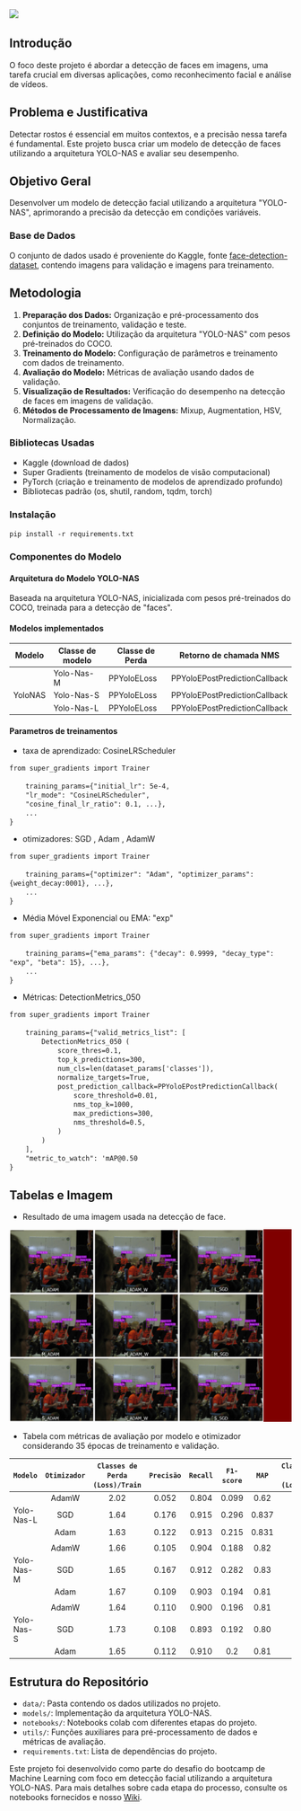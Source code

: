 <img src="/assets/capa.png">

## Introdução
O foco deste projeto é abordar a detecção de faces em imagens, uma tarefa crucial em diversas aplicações, como reconhecimento facial e análise de vídeos.

## Problema e Justificativa
Detectar rostos é essencial em muitos contextos, e a precisão nessa tarefa é fundamental. Este projeto busca criar um modelo de detecção de faces utilizando a arquitetura YOLO-NAS e avaliar seu desempenho.

## Objetivo Geral
Desenvolver um modelo de detecção facial utilizando a arquitetura "YOLO-NAS", aprimorando a precisão da detecção em condições variáveis.

### Base de Dados
O conjunto de dados usado é proveniente do Kaggle, fonte [face-detection-dataset](<https://www.kaggle.com/datasets/fareselmenshawii/face-detection-dataset>), contendo imagens para validação e imagens para treinamento. 

## Metodologia
1. **Preparação dos Dados:** Organização e pré-processamento dos conjuntos de treinamento, validação e teste.
2. **Definição do Modelo:** Utilização da arquitetura "YOLO-NAS" com pesos pré-treinados do COCO.
3. **Treinamento do Modelo:** Configuração de parâmetros e treinamento com dados de treinamento.
4. **Avaliação do Modelo:** Métricas de avaliação usando dados de validação.
5. **Visualização de Resultados:** Verificação do desempenho na detecção de faces em imagens de validação.
6. **Métodos de Processamento de Imagens:** Mixup, Augmentation, HSV, Normalização.

### Bibliotecas Usadas
- Kaggle (download de dados)
- Super Gradients (treinamento de modelos de visão computacional)
- PyTorch (criação e treinamento de modelos de aprendizado profundo)
- Bibliotecas padrão (os, shutil, random, tqdm, torch)

### Instalação

````
pip install -r requirements.txt
````

### Componentes do Modelo
#### Arquitetura do Modelo YOLO-NAS
Baseada na arquitetura YOLO-NAS, inicializada com pesos pré-treinados do COCO, treinada para a detecção de "faces".

#### Modelos implementados

|   Modelo	     | Classe de modelo |	   Classe de Perda	 |    Retorno de chamada NMS       |    
|--------------- |--------------    |-------------------   |----------------------           |
|                |   Yolo-Nas-M     |       PPYoloELoss    |  PPYoloEPostPredictionCallback  |            
|   YoloNAS      |   Yolo-Nas-S     |       PPYoloELoss    |  PPYoloEPostPredictionCallback  |            
|                |   Yolo-Nas-L     |       PPYoloELoss    |  PPYoloEPostPredictionCallback  |  

#### Parametros de treinamentos

- taxa de aprendizado: CosineLRScheduler

````
from super_gradients import Trainer

    training_params={"initial_lr": 5e-4, 
    "lr_mode": "CosineLRScheduler",
    "cosine_final_lr_ratio": 0.1, ...}, 
    ...
}
````  

- otimizadores: SGD , Adam , AdamW

````
from super_gradients import Trainer

    training_params={"optimizer": "Adam", "optimizer_params": {weight_decay:0001}, ...}, 
    ...
}
````

- Média Móvel Exponencial ou EMA: "exp"

````
from super_gradients import Trainer

    training_params={"ema_params": {"decay": 0.9999, "decay_type": "exp", "beta": 15}, ...}, 
    ...
}
````

- Métricas: DetectionMetrics_050

````
from super_gradients import Trainer

    training_params={"valid_metrics_list": [
        DetectionMetrics_050 (
            score_thres=0.1,
            top_k_predictions=300,
            num_cls=len(dataset_params['classes']),
            normalize_targets=True,
            post_prediction_callback=PPYoloEPostPredictionCallback(
                score_threshold=0.01,
                nms_top_k=1000,
                max_predictions=300,
                nms_threshold=0.5, 
            )
        )
    ],
    "metric_to_watch": 'mAP@0.50
}
````
  

## Tabelas e Imagem 
- Resultado de uma imagem usada na detecção de face.

<img src="/assets/imagem tratada.png">

- Tabela com métricas de avaliação por modelo e otimizador considerando 35 épocas de treinamento e validação.
                                      

|   **`Modelo`**     |  **`Otimizador`**  |**`Classes de Perda (Loss)/Train`**|  **`Precisão`**      | **`Recall`**      | **`F1-score`** |   **`MAP`**   |**`Classes de Perda (Loss)/Val`** |
| ---------------  |:-------------: | :--------------------:  | :---------------:| :------------:| :---------:| :--------:| :------------------:     |
|                  |     AdamW      |       2.02              |      0.052       |    0.804      |  0.099     |  0.62     |    1.97                  |
|  Yolo-Nas-L      |     SGD        |       1.64              |      0.176       |    0.915      |  0.296     |  0.837    |    1.60                  |
|                  |     Adam       |       1.63              |      0.122       |    0.913      |  0.215     |  0.831    |    1.65                  |
|                  |                |                         |                  |               |            |           |                          |
|                  |     AdamW      |       1.66              |      0.105       |    0.904      |  0.188     |  0.82     |    1.68                  |
|  Yolo-Nas-M      |     SGD        |       1.65              |      0.167       |    0.912      |  0.282     |  0.83     |    1.59                  |
|                  |     Adam       |       1.67              |      0.109       |    0.903      |  0.194     |  0.81     |    1.69                  |
|                  |                |                         |                  |               |            |           |                          |
|                  |     AdamW      |       1.64              |      0.110       |    0.900      |  0.196     |  0.81     |    1.67                  |
|  Yolo-Nas-S      |     SGD        |       1.73              |      0.108       |    0.893      |  0.192     |  0.80     |    1.69                  |
|                  |     Adam       |       1.65              |      0.112       |    0.910      |  0.2       |  0.81     |    1.68                  |



## Estrutura do Repositório
- `data/`: Pasta contendo os dados utilizados no projeto.
- `models/`: Implementação da arquitetura YOLO-NAS.
- `notebooks/`: Notebooks colab com diferentes etapas do projeto.
- `utils/`: Funções auxiliares para pré-processamento de dados e métricas de avaliação.
- `requirements.txt`: Lista de dependências do projeto.

Este projeto foi desenvolvido como parte do desafio do bootcamp de Machine Learning com foco em detecção facial utilizando a arquitetura YOLO-NAS. Para mais detalhes sobre cada etapa do processo, consulte os notebooks fornecidos e nosso [Wiki](<https://github.com/FaceDetection-yolo-nas/Face_yolo_nas/wiki>).
